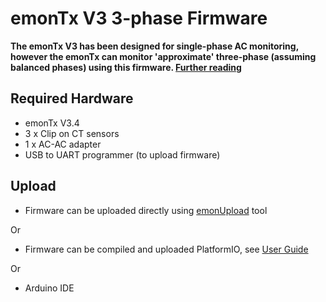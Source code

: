 # emonTx V3 3-phase Firmware

**The emonTx V3 has been designed for single-phase AC monitoring, however the emonTx can monitor 'approximate' three-phase (assuming balanced phases) using this firmware. [Further reading](https://openenergymonitor.org/emon/buildingblocks/3-phase-power)**

## Required Hardware

- emonTx V3.4
- 3 x Clip on CT sensors
- 1 x AC-AC adapter
- USB to UART programmer (to upload firmware)

## Upload

- Firmware can be uploaded directly using [emonUpload](https://github.com/openenergymonitor/emonupload) tool

Or

- Firmware can be compiled and uploaded PlatformIO, see [User Guide](https://guide.openenergymonitor.org/technical/compiling)

Or

- Arduino IDE
